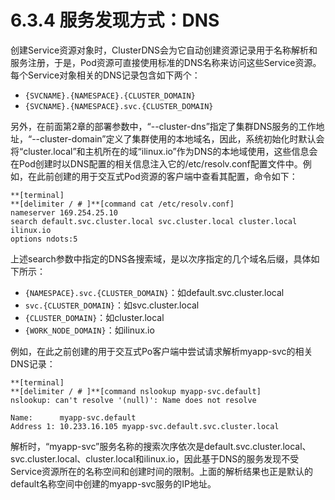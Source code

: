# 6.3.4 服务发现方式：DNS

创建Service资源对象时，ClusterDNS会为它自动创建资源记录用于名称解析和服务注册，于是，Pod资源可直接使用标准的DNS名称来访问这些Service资源。每个Service对象相关的DNS记录包含如下两个：

* `{SVCNAME}.{NAMESPACE}.{CLUSTER_DOMAIN}`
* `{SVCNAME}.{NAMESPACE}.svc.{CLUSTER_DOMAIN}`

另外，在前面第2章的部署参数中，“--cluster-dns”指定了集群DNS服务的工作地址，“--cluster-domain”定义了集群使用的本地域名，因此，系统初始化时默认会将“cluster.local”和主机所在的域“ilinux.io”作为DNS的本地域使用，这些信息会在Pod创建时以DNS配置的相关信息注入它的/etc/resolv.conf配置文件中。例如，在此前创建的用于交互式Pod资源的客户端中查看其配置，命令如下：

```
**[terminal]
**[delimiter / # ]**[command cat /etc/resolv.conf]
nameserver 169.254.25.10
search default.svc.cluster.local svc.cluster.local cluster.local ilinux.io
options ndots:5
```

上述search参数中指定的DNS各搜索域，是以次序指定的几个域名后缀，具体如下所示：

* `{NAMESPACE}.svc.{CLUSTER_DOMAIN}`：如default.svc.cluster.local
* `svc.{CLUSTER_DOMAIN}`：如svc.cluster.local
* `{CLUSTER_DOMAIN}`：如cluster.local
* `{WORK_NODE_DOMAIN}`：如ilinux.io

例如，在此之前创建的用于交互式Po客户端中尝试请求解析myapp-svc的相关DNS记录：

```
**[terminal]
**[delimiter / # ]**[command nslookup myapp-svc.default]
nslookup: can't resolve '(null)': Name does not resolve

Name:      myapp-svc.default
Address 1: 10.233.16.105 myapp-svc.default.svc.cluster.local
```

解析时，“myapp-svc”服务名称的搜索次序依次是default.svc.cluster.local、svc.cluster.local、cluster.local和ilinux.io，因此基于DNS的服务发现不受Service资源所在的名称空间和创建时间的限制。上面的解析结果也正是默认的default名称空间中创建的myapp-svc服务的IP地址。

